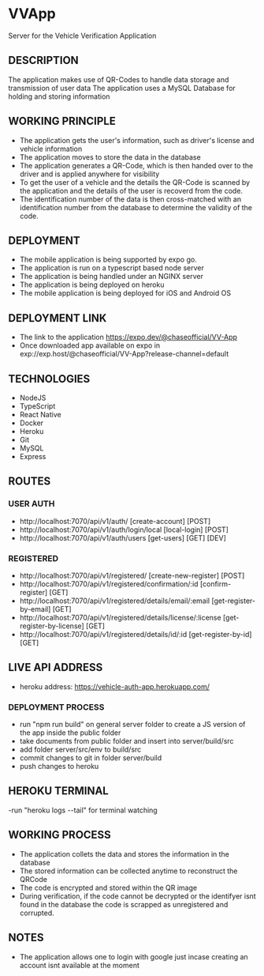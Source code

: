 # VVApp

Server for the Vehicle Verification Application

## DESCRIPTION

The application makes use of QR-Codes to handle data storage and transmission of user data
The application uses a MySQL Database for holding and storing information

## WORKING PRINCIPLE

- The application gets the user's information, such as driver's license and vehicle information
- The application moves to store the data in the database
- The application generates a QR-Code, which is then handed over to the driver and is applied anywhere for visibility
- To get the user of a vehicle and the details the QR-Code is scanned by the application and the details of the user is recoverd from the code.
- The identification number of the data is then cross-matched with an identification number from the database to determine the validity of the code.

## DEPLOYMENT

- The mobile application is being supported by expo go.
- The application is run on a typescript based node server
- The application is being handled under an NGINX server
- The application is being deployed on heroku
- The mobile application is being deployed for iOS and Android OS

## DEPLOYMENT LINK

- The link to the application https://expo.dev/@chaseofficial/VV-App
- Once downloaded app available on expo in exp://exp.host/@chaseofficial/VV-App?release-channel=default

## TECHNOLOGIES

- NodeJS
- TypeScript
- React Native
- Docker
- Heroku
- Git
- MySQL
- Express

## ROUTES

### USER AUTH

- http://localhost:7070/api/v1/auth/ [create-account] [POST]
- http://localhost:7070/api/v1/auth/login/local [local-login] [POST]
- http://localhost:7070/api/v1/auth/users [get-users] [GET] [DEV]

### REGISTERED

- http://localhost:7070/api/v1/registered/ [create-new-register] [POST]
- http://localhost:7070/api/v1/registered/confirmation/:id [confirm-register] [GET]
- http://localhost:7070/api/v1/registered/details/email/:email [get-register-by-email] [GET]
- http://localhost:7070/api/v1/registered/details/license/:license [get-register-by-license] [GET]
- http://localhost:7070/api/v1/registered/details/id/:id [get-register-by-id] [GET]

## LIVE API ADDRESS

- heroku address: https://vehicle-auth-app.herokuapp.com/

### DEPLOYMENT PROCESS

- run "npm run build" on general server folder to create a JS version of the app inside the public folder
- take documents from public folder and insert into server/build/src
- add folder server/src/env to build/src
- commit changes to git in folder server/build
- push changes to heroku

## HEROKU TERMINAL

-run "heroku logs --tail" for terminal watching

## WORKING PROCESS

- The application collets the data and stores the information in the database
- The stored information can be collected anytime to reconstruct the QRCode
- The code is encrypted and stored within the QR image
- During verification, if the code cannot be decrypted or the identifyer isnt found in the database the code is scrapped as unregistered and corrupted.

## NOTES

- The application allows one to login with google just incase creating an account isnt available at the moment
